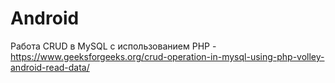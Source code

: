 # Android
Работа CRUD в MySQL с использованием PHP - https://www.geeksforgeeks.org/crud-operation-in-mysql-using-php-volley-android-read-data/
